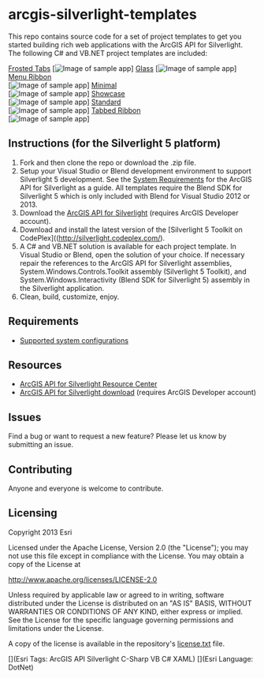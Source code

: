 arcgis-silverlight-templates
============================

This repo contains source code for a set of project templates to get you started building rich web applications with the ArcGIS API for Silverlight. The following C# and VB.NET project templates are included:

[Frosted Tabs](http://serverapps102.esri.com/SampleGallery/FrostedTab/Web/) 
[![Image of sample app](https://raw.github.com/Esri/arcgis-silverlight-templates/master/FrostedTabs.png)]
[Glass](http://serverapps102.esri.com/SampleGallery/Glass/Web/) 
[![Image of sample app](https://raw.github.com/Esri/arcgis-silverlight-templates/master/Glass.png)]
[Menu Ribbon](http://serverapps102.esri.com/SampleGallery/MenuRibbon/Web/)  
[![Image of sample app](https://raw.github.com/Esri/arcgis-silverlight-templates/master/MenuRibbon.png)]
[Minimal](http://serverapps102.esri.com/SampleGallery/Minimal/Web/)  
[![Image of sample app](https://raw.github.com/Esri/arcgis-silverlight-templates/master/Minimal.png)]
[Showcase](http://serverapps102.esri.com/SampleGallery/Showcase/Web/)  
[![Image of sample app](https://raw.github.com/Esri/arcgis-silverlight-templates/master/Showcase.png)]
[Standard](http://serverapps102.esri.com/SampleGallery/Standard/Web/)  
[![Image of sample app](https://raw.github.com/Esri/arcgis-silverlight-templates/master/Standard.png)]
[Tabbed Ribbon](http://serverapps102.esri.com/SampleGallery/TabbedRibbon/Web/)  
[![Image of sample app](https://raw.github.com/Esri/arcgis-silverlight-templates/master/TabbedRibbon.png)]

## Instructions (for the Silverlight 5 platform)

1. Fork and then clone the repo or download the .zip file.
2. Setup your Visual Studio or Blend development environment to support Silverlight 5 development. See the [System Requirements](https://developers.arcgis.com/en/silverlight/guide/system-requirements.htm) for the ArcGIS API for Silverlight as a guide. All templates require the Blend SDK for Silverlight 5 which is only included with Blend for Visual Studio 2012 or 2013.
3. Download the [ArcGIS API for Silverlight](https://developers.arcgis.com/en/downloads/) (requires ArcGIS Developer account).
4. Download and install the latest version of the [Silverlight 5 Toolkit on CodePlex]((http://silverlight.codeplex.com/).
5. A C# and VB.NET solution is available for each project template. In Visual Studio or Blend, open the solution of your choice. If necessary repair the references to the ArcGIS API for Silverlight assemblies, System.Windows.Controls.Toolkit assembly (Silverlight 5 Toolkit), and System.Windows.Interactivity (Blend SDK for Silverlight 5) assembly in the Silverlight application.
6. Clean, build, customize, enjoy.

## Requirements

* [Supported system configurations](https://developers.arcgis.com/en/silverlight/guide/system-requirements.htm)

## Resources

* [ArcGIS API for Silverlight Resource Center](https://developers.arcgis.com/en/silverlight/)
* [ArcGIS API for Silverlight download](https://developers.arcgis.com/en/downloads/) (requires ArcGIS Developer account)

## Issues

Find a bug or want to request a new feature?  Please let us know by submitting an issue.

## Contributing

Anyone and everyone is welcome to contribute. 

## Licensing
Copyright 2013 Esri

Licensed under the Apache License, Version 2.0 (the "License");
you may not use this file except in compliance with the License.
You may obtain a copy of the License at

   http://www.apache.org/licenses/LICENSE-2.0

Unless required by applicable law or agreed to in writing, software
distributed under the License is distributed on an "AS IS" BASIS,
WITHOUT WARRANTIES OR CONDITIONS OF ANY KIND, either express or implied.
See the License for the specific language governing permissions and
limitations under the License.

A copy of the license is available in the repository's [license.txt]( https://raw.github.com/Esri/arcgis-templates-silverlight/master/license.txt) file.

[](Esri Tags: ArcGIS API Silverlight C-Sharp VB C# XAML)
[](Esri Language: DotNet)
